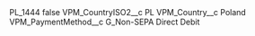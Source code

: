 <?xml version="1.0" encoding="UTF-8"?>
<CustomMetadata xmlns="http://soap.sforce.com/2006/04/metadata" xmlns:xsi="http://www.w3.org/2001/XMLSchema-instance" xmlns:xsd="http://www.w3.org/2001/XMLSchema">
    <label>PL_1444</label>
    <protected>false</protected>
    <values>
        <field>VPM_CountryISO2__c</field>
        <value xsi:type="xsd:string">PL</value>
    </values>
    <values>
        <field>VPM_Country__c</field>
        <value xsi:type="xsd:string">Poland</value>
    </values>
    <values>
        <field>VPM_PaymentMethod__c</field>
        <value xsi:type="xsd:string">G_Non-SEPA Direct Debit</value>
    </values>
</CustomMetadata>
